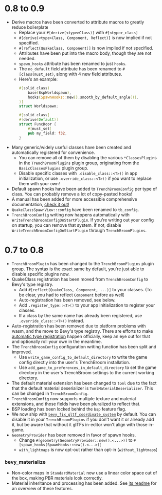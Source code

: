 # 0.8 to 0.9
- Derive macros have been converted to attribute macros to greatly reduce boilerplate
	- Replace your `#[derive(<type>Class)]` with `#[<type>_class]`
	- `#[derive(<type>Class, Component, Reflect)]` is now implied if not specified.
	- `#[reflect(QuakeClass, Component)]` is now implied if not specified.
	- Attributes have been put into the macro body, though they are not needed.
	- `spawn_hooks` attribute has been renamed to just `hooks`.
	- The `no_default` field attribute has been renamed to `#[class(must_set)`, along with 4 new field attributes.
	- Here's an example:
		```rust
		#[solid_class(
			base(BspWorldspawn),
			hooks(SpawnHooks::new().smooth_by_default_angle()),
		)]
		struct Worldspawn;

		#[solid_class]
		#[derive(Default)]
		struct FuncDoor {
			#[must_set]
			pub my_field: f32,
		}
		```
- Many generic/widely useful classes have been created and automatically registered for convenience.
	- You can remove all of them by disabling the various `*ClassesPlugin`s in the `TrenchBroomPlugins` plugin group, originating from the `BasicClassesPlugins` plugin group.
	- Disable specific classes with `.disable_class::<T>()` in app initialization, or use `.override_class::<T>()` if you want to replace them with your own!
- Default spawn hooks have been added to `TrenchBroomConfig` per type of class. You can probably remove a lot of copy-pasted hooks!
- A manual has been added for more accessible comprehensive documentation, [check it out!](https://docs.rs/bevy_trenchbroom/latest/bevy_trenchbroom/manual/index.html)
- `QuakeClassSpawnView::config` have been renamed to `tb_config`.
- `TrenchBroomConfig` writing now happens automatically with `WriteTrenchBroomConfigOnStartPlugin`. If you're writing out your config on startup, you can remove that system. If not, disable `WriteTrenchBroomConfigOnStartPlugin` through `TrenchBroomPlugins`.

# 0.7 to 0.8
- `TrenchBroomPlugin` has been changed to the `TrenchBroomPlugins` plugin group. The syntax is the exact same by default, you're just able to disable specific plugins now.
- QuakeClass registration has been moved from `TrenchBroomConfig` to Bevy's type registry.
	- Add `#[reflect(QuakeClass, Component, ...)]` to your classes. (To be clear, you had to reflect `Component` before as well)
	- Auto-registration has been removed, see below.
	- Add `.register_type::<T>()` to your app initialization to register your classes.
	- If a class by the same name has already been registered, use `.override_class::<T>()` instead.
- Auto-registration has been removed due to platform problems with wasm, and the move to Bevy's type registry. There are efforts to make [automatic type registration](https://github.com/bevyengine/bevy/pull/15030) happen officially, keep an eye out for that and optionally roll your own in the meantime.
- The `TrenchBroomConfig` configuration writing function has been split and improved.
	- Use `write_game_config_to_default_directory` to write the game config directly into the user's TrenchBroom installation.
	- Use `add_game_to_preferences_in_default_directory` to set the game directory in the user's TrenchBroom settings to the current working directory.
- The default material extension has been changed to `toml` due to the fact that the default material deserializer is `TomlMaterialDeserializer`. This can be changed in `TrenchBroomConfig`.
- `TrenchBroomConfig` now supports multiple texture and material extensions, and those fields have been pluralized to reflect that.
- BSP loading has been locked behind the `bsp` feature flag.
- We now ship with [`bevy_fix_gltf_coordinate_system`](https://github.com/janhohenheim/bevy_fix_gltf_coordinate_system) by default. You can disable it in your `TrenchBroomPlugins` if you don't want it or already add it, but be aware that without it glTFs in-editor won't align with those in-game.
- `GeometryProvider` has been removed in favor of spawn hooks.
	- Change `#[geometry(GeometryProvider::new().<...>)]` to `#[spawn_hooks(SpawnHooks::new().<...>)]`
	- `with_lightmaps` is now opt-out rather than opt-in (`without_lightmaps`)

### bevy_materialize
- Non-color maps in `StandardMaterial` now use a linear color space out of the box, making PBR materials look correctly.
- Material inheritance and processing has been added. See [its readme](https://github.com/Noxmore/bevy_materialize/blob/9d56fb86507ccfe26a4122406aff9bf64de43d3e/readme.md) for an overview of these features.

